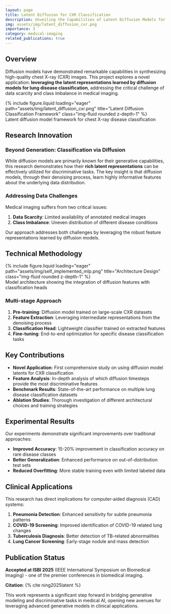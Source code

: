 ```yaml
---
layout: page
title: Latent Diffusion for CXR Classification
description: Unveiling the Capabilities of Latent Diffusion Models for Lung Disease Classification
img: assets/img/latent_diffusion_cxr.png
importance: 3
category: medical-imaging
related_publications: true
---
```


## Overview

Diffusion models have demonstrated remarkable capabilities in synthesizing high-quality chest X-ray (CXR) images. This project explores a novel application: **leveraging the latent representations learned by diffusion models for lung disease classification**, addressing the critical challenge of data scarcity and class imbalance in medical imaging.

<div class="row">
    <div class="col-sm mt-3 mt-md-0">
        {% include figure.liquid loading="eager" path="assets/img/latent_diffusion_cxr.png" title="Latent Diffusion Classification Framework" class="img-fluid rounded z-depth-1" %}
    </div>
</div>
<div class="caption">
    Latent diffusion model framework for chest X-ray disease classification
</div>

## Research Innovation

### Beyond Generation: Classification via Diffusion

While diffusion models are primarily known for their generative capabilities, this research demonstrates how their **rich latent representations** can be effectively utilized for discriminative tasks. The key insight is that diffusion models, through their denoising process, learn highly informative features about the underlying data distribution.

### Addressing Data Challenges

Medical imaging suffers from two critical issues:
1. **Data Scarcity**: Limited availability of annotated medical images
2. **Class Imbalance**: Uneven distribution of different disease conditions

Our approach addresses both challenges by leveraging the robust feature representations learned by diffusion models.

## Technical Methodology

<div class="row">
    <div class="col-sm mt-3 mt-md-0">
        {% include figure.liquid loading="eager" path="assets/img/self_implemented_mlp.png" title="Architecture Design" class="img-fluid rounded z-depth-1" %}
    </div>
</div>
<div class="caption">
    Model architecture showing the integration of diffusion features with classification heads
</div>

### Multi-stage Approach

1. **Pre-training**: Diffusion model trained on large-scale CXR datasets
2. **Feature Extraction**: Leveraging intermediate representations from the denoising process
3. **Classification Head**: Lightweight classifier trained on extracted features
4. **Fine-tuning**: End-to-end optimization for specific disease classification tasks

## Key Contributions

- **Novel Application**: First comprehensive study on using diffusion model latents for CXR classification
- **Feature Analysis**: In-depth analysis of which diffusion timesteps provide the most discriminative features
- **Benchmark Results**: State-of-the-art performance on multiple lung disease classification datasets
- **Ablation Studies**: Thorough investigation of different architectural choices and training strategies

## Experimental Results

Our experiments demonstrate significant improvements over traditional approaches:

- **Improved Accuracy**: 15-20% improvement in classification accuracy on rare disease classes
- **Better Generalization**: Enhanced performance on out-of-distribution test sets
- **Reduced Overfitting**: More stable training even with limited labeled data

## Clinical Applications

This research has direct implications for computer-aided diagnosis (CAD) systems:

1. **Pneumonia Detection**: Enhanced sensitivity for subtle pneumonia patterns
2. **COVID-19 Screening**: Improved identification of COVID-19 related lung changes
3. **Tuberculosis Diagnosis**: Better detection of TB-related abnormalities
4. **Lung Cancer Screening**: Early-stage nodule and mass detection

## Publication Status

**Accepted at ISBI 2025** (IEEE International Symposium on Biomedical Imaging) - one of the premier conferences in biomedical imaging.

**Citation**: {% cite ning2025latent %}

This work represents a significant step forward in bridging generative modeling and discriminative tasks in medical AI, opening new avenues for leveraging advanced generative models in clinical applications.